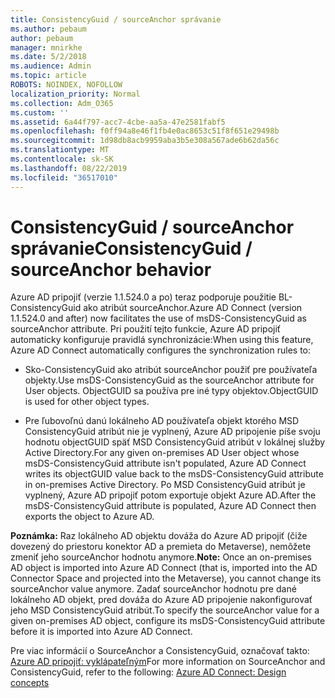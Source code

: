 ```yaml
---
title: ConsistencyGuid / sourceAnchor správanie
ms.author: pebaum
author: pebaum
manager: mnirkhe
ms.date: 5/2/2018
ms.audience: Admin
ms.topic: article
ROBOTS: NOINDEX, NOFOLLOW
localization_priority: Normal
ms.collection: Adm_O365
ms.custom: ''
ms.assetid: 6a44f797-acc7-4cbe-aa5a-47e2581fabf5
ms.openlocfilehash: f0ff94a8e46f1fb4e0ac8653c51f8f651e29498b
ms.sourcegitcommit: 1d98db8acb9959aba3b5e308a567ade6b62da56c
ms.translationtype: MT
ms.contentlocale: sk-SK
ms.lasthandoff: 08/22/2019
ms.locfileid: "36517010"
---
```

# <a name="consistencyguid--sourceanchor-behavior"></a><span data-ttu-id="417c1-102">ConsistencyGuid / sourceAnchor správanie</span><span class="sxs-lookup"><span data-stu-id="417c1-102">ConsistencyGuid / sourceAnchor behavior</span></span>

<span data-ttu-id="417c1-103">Azure AD pripojiť (verzie 1.1.524.0 a po) teraz podporuje použitie BL-ConsistencyGuid ako atribút sourceAnchor.</span><span class="sxs-lookup"><span data-stu-id="417c1-103">Azure AD Connect (version 1.1.524.0 and after) now facilitates the use of msDS-ConsistencyGuid as sourceAnchor attribute.</span></span> <span data-ttu-id="417c1-104">Pri použití tejto funkcie, Azure AD pripojiť automaticky konfiguruje pravidlá synchronizácie:</span><span class="sxs-lookup"><span data-stu-id="417c1-104">When using this feature, Azure AD Connect automatically configures the synchronization rules to:</span></span>
  
- <span data-ttu-id="417c1-105">Sko-ConsistencyGuid ako atribút sourceAnchor použiť pre používateľa objekty.</span><span class="sxs-lookup"><span data-stu-id="417c1-105">Use msDS-ConsistencyGuid as the sourceAnchor attribute for User objects.</span></span> <span data-ttu-id="417c1-106">ObjectGUID sa používa pre iné typy objektov.</span><span class="sxs-lookup"><span data-stu-id="417c1-106">ObjectGUID is used for other object types.</span></span>
    
- <span data-ttu-id="417c1-107">Pre ľubovoľnú danú lokálneho AD používateľa objekt ktorého MSD ConsistencyGuid atribút nie je vyplnený, Azure AD pripojenie píše svoju hodnotu objectGUID späť MSD ConsistencyGuid atribút v lokálnej služby Active Directory.</span><span class="sxs-lookup"><span data-stu-id="417c1-107">For any given on-premises AD User object whose msDS-ConsistencyGuid attribute isn't populated, Azure AD Connect writes its objectGUID value back to the msDS-ConsistencyGuid attribute in on-premises Active Directory.</span></span> <span data-ttu-id="417c1-108">Po MSD ConsistencyGuid atribút je vyplnený, Azure AD pripojiť potom exportuje objekt Azure AD.</span><span class="sxs-lookup"><span data-stu-id="417c1-108">After the msDS-ConsistencyGuid attribute is populated, Azure AD Connect then exports the object to Azure AD.</span></span>
    
 <span data-ttu-id="417c1-109">**Poznámka:** Raz lokálneho AD objektu dováža do Azure AD pripojiť (čiže dovezený do priestoru konektor AD a premieta do Metaverse), nemôžete zmeniť jeho sourceAnchor hodnotu anymore.</span><span class="sxs-lookup"><span data-stu-id="417c1-109">**Note:** Once an on-premises AD object is imported into Azure AD Connect (that is, imported into the AD Connector Space and projected into the Metaverse), you cannot change its sourceAnchor value anymore.</span></span> <span data-ttu-id="417c1-110">Zadať sourceAnchor hodnotu pre dané lokálneho AD objekt, pred dováža do Azure AD pripojenie nakonfigurovať jeho MSD ConsistencyGuid atribút.</span><span class="sxs-lookup"><span data-stu-id="417c1-110">To specify the sourceAnchor value for a given on-premises AD object, configure its msDS-ConsistencyGuid attribute before it is imported into Azure AD Connect.</span></span> 
  
<span data-ttu-id="417c1-111">Pre viac informácií o SourceAnchor a ConsistencyGuid, označovať takto: [Azure AD pripojiť: vyklápateľným](https://docs.microsoft.com/azure/active-directory/connect/active-directory-aadconnect-design-concepts)</span><span class="sxs-lookup"><span data-stu-id="417c1-111">For more information on SourceAnchor and ConsistencyGuid, refer to the following: [Azure AD Connect: Design concepts](https://docs.microsoft.com/azure/active-directory/connect/active-directory-aadconnect-design-concepts)</span></span>
  

